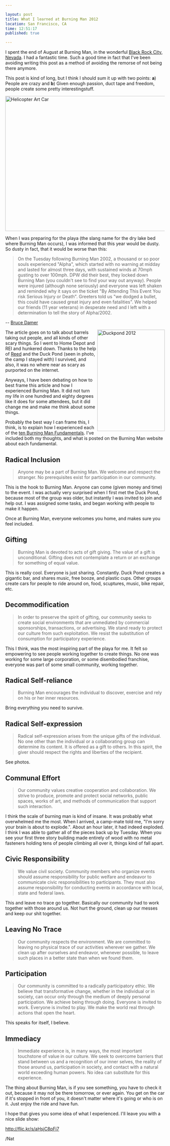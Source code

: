 ```yaml
---

layout: post
title: What I learned at Burning Man 2012
location: San Francisco, CA
time: 12:51:17
published: true

---
```


I spent the end of August at Burning Man, in the wonderful [Black Rock City, Nevada][brc-map]. I had a fantastic time. Such a good time in fact that I've been avoiding writing this post as a method of avoiding the remorse of not being there anymore.

This post is kind of long, but I think I should sum it up with two points: **a**) People are crazy and **b**) Given enough passion, duct tape and freedom, people create some pretty interestingstuff.

<a href="http://www.flickr.com/photos/icco/7990100953/" title="Helicopter Art Car by Nat W, on Flickr"><img src="http://farm9.staticflickr.com/8439/7990100953_b5985e714c_z.jpg" width="640" height="426" alt="Helicopter Art Car"></a>

When I was preparing for the playa (the slang name for the dry lake bed where Burning Man occurs), I was informed that this year would be dusty. So dusty in fact, that it would be worse than this:

 > On the Tuesday following Burning Man 2002, a thousand or so poor souls experienced "Alpha", which started with no warning at midday and lasted for almost three days, with sustained winds at 70mph gusting to over 100mph. DPW did their best, they locked down Burning Man (you couldn't see to find your way out anyway). People were injured (although none seriously) and everyone was left shaken and reminded why it says on the ticket "By Attending This Event You risk Serious Injury or Death". Greeters told us "we dodged a bullet, this could have caused great injury and even fatalities". We helped our friends (11 year veterans) in desperate need and I left with a determination to tell the story of Alpha/2002.

 -- [Bruce Damer][alpha]

<a href="http://www.flickr.com/photos/icco/7990110105/" title="Duckpond 2012 by Nat W, on Flickr"><img src="http://farm9.staticflickr.com/8038/7990110105_6caa7cf940_n.jpg" align="right" width="213" height="320" alt="Duckpond 2012"></a>

The article goes on to talk about barrels taking out people, and all kinds of other scary things. So I went to Home Depot and REI and hunkered down. Thanks to the help of [Reed][] and the Duck Pond (seen in photo, the camp I stayed with) I survived, and also, it was no where near as scary as purported on the internet.

Anyways, I have been debating on how to best frame this article and how I experienced Burning Man. It did not turn my life in one hundred and eighty degrees like it does for some attendees, but it did change me and make me think about some things.

Probably the best way I can frame this, I think, is to explain how I experienced each of the [ten Burning Man Fundamentals][bm10]. I've included both my thoughts, and what is posted on the Burning Man website about each fundamental.

## Radical Inclusion

 > Anyone may be a part of Burning Man. We welcome and respect the stranger. No prerequisites exist for participation in our community.

This is the hook to Burning Man. Anyone can come (given money and time) to the event. I was actually very surprised when I first met the Duck Pond, because most of the group was older, but instantly I was invited to join and help out. I was assigned some tasks, and began working with people to make it happen.

Once at Burning Man, everyone welcomes you home, and makes sure you feel included.

## Gifting

 > Burning Man is devoted to acts of gift giving. The value of a gift is unconditional. Gifting does not contemplate a return or an exchange for something of equal value.

This is really cool. Everyone is just sharing. Constantly. Duck Pond creates a gigantic bar, and shares music, free booze, and plastic cups. Other groups create cars for people to ride around on, food, scuptures, music, bike repair, etc.

## Decommodification

 > In order to preserve the spirit of gifting, our community seeks to create social environments that are unmediated by commercial sponsorships, transactions, or advertising. We stand ready to protect our culture from such exploitation. We resist the substitution of consumption for participatory experience.

This I think, was the most inspiring part of the playa for me. It felt so empowering to see people working together to create things. No one was working for some large corporation, or some disembodied franchise, everyone was part of some small community, working together.

## Radical Self-reliance

 > Burning Man encourages the individual to discover, exercise and rely on his or her inner resources.

Bring everything you need to survive.

## Radical Self-expression

 > Radical self-expression arises from the unique gifts of the individual. No one other than the individual or a collaborating group can determine its content. It is offered as a gift to others. In this spirit, the giver should respect the rights and liberties of the recipient.

See photos.

## Communal Effort

 > Our community values creative cooperation and collaboration. We strive to produce, promote and protect social networks, public spaces, works of art, and methods of communication that support such interaction.

I think the scale of burning man is kind of insane. It was probably what overwhelmed me the most. When I arrived, a camp-mate told me, "I'm sorry your brain is about to explode.". About an hour later, it had indeed exploded. I think I was able to gather all of the pieces back up by Tuesday. When you see your first three story building made entirely of wood with no metal fasteners holding tens of people climbing all over it, things kind of fall apart.

## Civic Responsibility

 > We value civil society. Community members who organize events should assume responsibility for public welfare and endeavor to communicate civic responsibilities to participants. They must also assume responsibility for conducting events in accordance with local, state and federal laws.

This and leave no trace go together. Basically our community had to work together with those around us. Not hurt the ground, clean up our messes and keep our shit together.

## Leaving No Trace

 > Our community respects the environment. We are committed to leaving no physical trace of our activities wherever we gather. We clean up after ourselves and endeavor, whenever possible, to leave such places in a better state than when we found them.

## Participation

 > Our community is committed to a radically participatory ethic. We believe that transformative change, whether in the individual or in society, can occur only through the medium of deeply personal participation. We achieve being through doing. Everyone is invited to work. Everyone is invited to play. We make the world real through actions that open the heart.

This speaks for itself, I believe.

## Immediacy

 > Immediate experience is, in many ways, the most important touchstone of value in our culture. We seek to overcome barriers that stand between us and a recognition of our inner selves, the reality of those around us, participation in society, and contact with a natural world exceeding human powers. No idea can substitute for this experience. 

The thing about Burning Man, is if you see something, you have to check it out, because it may not be there tomorrow, or ever again. You get on the car if it's stopped in front of you, it doesn't matter where it's going or who is on it. Just enjoy the ride and have fun.

I hope that gives you some idea of what I experienced. I'll leave you with a nice slide show:

<http://flic.kr/s/aHsjC8pFi7>

/Nat

[alpha]: http://www.damer.com/pictures/events/burningman2002/blowout/alphaguide.html
[brc-eye]: https://s3.amazonaws.com/geoeyemediaportal/assets/images/gallery/Burning_Man_IK_30AUG2012_3k.jpg
[brc-map]: http://goo.gl/maps/AfX9t
[Reed]: http://reedmorse.com/
[bm10]: http://www.burningman.com/whatisburningman/about_burningman/principles.html
